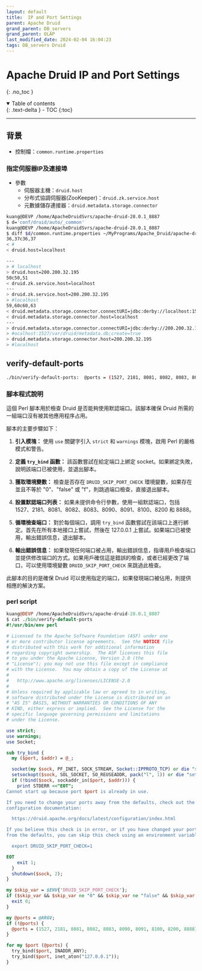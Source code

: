 ```yaml
---
layout: default
title:  IP and Port Settings
parent: Apache Druid
grand_parent: DB_servers
grand_parent: OLAP
last_modified_date: 2024-02-04 16:04:23
tags: DB_servers Druid
---
```


# Apache Druid IP and Port Settings
{: .no_toc }

<details open markdown="block">
  <summary>
    Table of contents
  </summary>
  {: .text-delta }
- TOC
{:toc}
</details>

---

## 背景

- 控制檔：`common.runtime.properties`

### 指定伺服器IP及連接埠

- 參數
  - 伺服器主機：`druid.host`
  - 分布式協調伺服器(ZooKeeper)：`druid.zk.service.host`
  - 元數據儲存連接器：`druid.metadata.storage.connector`

```bash
kuang@DEVP /home/ApacheDruidSvrs/apache-druid-28.0.1_8887
$ d='conf/druid/auto/_common'
kuang@DEVP /home/ApacheDruidSvrs/apache-druid-28.0.1_8887
$ diff $d/common.runtime.properties ~/MyPrograms/Apache_Druid/apache-druid-28.0.1/$d/common.runtime.properties
36,37c36,37
< #
< druid.host=localhost

---
> # localhost
> druid.host=200.200.32.195
50c50,51
< druid.zk.service.host=localhost
---
> druid.zk.service.host=200.200.32.195
> #localhost
59,60c60,63
< druid.metadata.storage.connector.connectURI=jdbc:derby://localhost:1527/var/druid/metadata.db;create=true
< druid.metadata.storage.connector.host=localhost
---
> druid.metadata.storage.connector.connectURI=jdbc:derby://200.200.32.195:1527/var/druid/metadata.db;create=true
> #ocalhost:1527/var/druid/metadata.db;create=true
> druid.metadata.storage.connector.host=200.200.32.195
> #localhost
```

## verify-default-ports


```bash
./bin/verify-default-ports:  @ports = (1527, 2181, 8081, 8082, 8083, 8090, 8091, 8100, 8200, 8888);
```

### 腳本程式說明

這個 Perl 腳本用於檢查 Druid 是否能夠使用默認端口。該腳本確保 Druid 所需的一組端口沒有被其他應用程序占用。

腳本的主要步驟如下：

1. **引入模塊：** 使用 `use` 關鍵字引入 `strict` 和 `warnings` 模塊，啟用 Perl 的嚴格模式和警告。

2. **定義 `try_bind` 函數：** 該函數嘗試在給定端口上綁定 socket。如果綁定失敗，說明該端口已被使用，並退出腳本。

3. **獲取環境變數：** 檢查是否存在 `DRUID_SKIP_PORT_CHECK` 環境變數，如果存在並且不等於 "0"、"false" 或 "f"，則跳過端口檢查，直接退出腳本。

4. **設置默認端口列表：** 如果未提供命令行參數，使用一組默認端口，包括 1527、2181、8081、8082、8083、8090、8091、8100、8200 和 8888。

5. **循環檢查端口：** 對於每個端口，調用 `try_bind` 函數嘗試在該端口上進行綁定。首先在所有本地接口上嘗試，然後在 127.0.0.1 上嘗試。如果端口已被使用，輸出錯誤信息，退出腳本。

6. **輸出錯誤信息：** 如果發現任何端口被占用，輸出錯誤信息，指導用戶檢查端口並提供修改端口的方式。如果用戶確信這是錯誤的檢查，或者已經更改了端口，可以使用環境變數 `DRUID_SKIP_PORT_CHECK` 來跳過此檢查。

此腳本的目的是確保 Druid 可以使用指定的端口，如果發現端口被佔用，則提供相應的解決方案。

### perl script

```perl
kuang@DEVP /home/ApacheDruidSvrs/apache-druid-28.0.1_8887
$ cat ./bin/verify-default-ports
#!/usr/bin/env perl

# Licensed to the Apache Software Foundation (ASF) under one
# or more contributor license agreements.  See the NOTICE file
# distributed with this work for additional information
# regarding copyright ownership.  The ASF licenses this file
# to you under the Apache License, Version 2.0 (the
# "License"); you may not use this file except in compliance
# with the License.  You may obtain a copy of the License at
#
#   http://www.apache.org/licenses/LICENSE-2.0
#
# Unless required by applicable law or agreed to in writing,
# software distributed under the License is distributed on an
# "AS IS" BASIS, WITHOUT WARRANTIES OR CONDITIONS OF ANY
# KIND, either express or implied.  See the License for the
# specific language governing permissions and limitations
# under the License.

use strict;
use warnings;
use Socket;

sub try_bind {
  my ($port, $addr) = @_;

  socket(my $sock, PF_INET, SOCK_STREAM, Socket::IPPROTO_TCP) or die "socket: $!";
  setsockopt($sock, SOL_SOCKET, SO_REUSEADDR, pack("l", 1)) or die "setsockopt: $!";
  if (!bind($sock, sockaddr_in($port, $addr))) {
    print STDERR <<"EOT";
Cannot start up because port $port is already in use.

If you need to change your ports away from the defaults, check out the
configuration documentation:

  https://druid.apache.org/docs/latest/configuration/index.html

If you believe this check is in error, or if you have changed your ports away
from the defaults, you can skip this check using an environment variable:

  export DRUID_SKIP_PORT_CHECK=1

EOT
    exit 1;
  }
  shutdown($sock, 2);
}

my $skip_var = $ENV{'DRUID_SKIP_PORT_CHECK'};
if ($skip_var && $skip_var ne "0" && $skip_var ne "false" && $skip_var ne "f") {
  exit 0;
}

my @ports = @ARGV;
if (!@ports) {
  @ports = (1527, 2181, 8081, 8082, 8083, 8090, 8091, 8100, 8200, 8888);
}

for my $port (@ports) {
  try_bind($port, INADDR_ANY);
  try_bind($port, inet_aton("127.0.0.1"));
}
```
